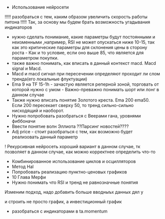 - Использование нейросети

!!!!! разобраться с тем, каким образом увеличить скорость работы питона !!!!!
Так, за основу мы будем брать возможность угадывания индикаторов
- нужно сделать понимание, какие параметры будут постоянными и неизменными ,например, RSI не может опускаться ниже 10-15, так как это критические параметры для склонения цены в сторону роста - Как и то условие, если оно выше 85, что является для параметром покупки. 
- также важно понимать, как вписать в данный контекст macd. Macd signal и Macd.
- Macd и macd сигнал при пересечении определяют проходит ли слом тренда(его локальные флуктуации)
- Ema 9 на TF 15-1h - зачастую является реперной зоной, торговать от которой нужно с умом - Важно-преважно понимать шорт или лонг в данном случае 
- Также нужно вписать понятие Золотого креста. Ema 200 ema50. Если 200 пересекает сверху 50, то тренд сильно-сильно нисходящий и наоборот.
- Нужно попробовать разобраться с Веерами гана, уровнями фиббоначи 
- Ввести понятие волн Эллиота 
??Парсинг новостей????
- Adj price - стоит разобраться с тем, как возможно будет реализовать данный параметр   

! Рекурсивная нейросеть хороший вариант в данном случае, тк позволяет в данном случае, как можно корректнее определить что-то

- Комбинированное использование циклов и осцилляторов 
- Метод Hal
- Попробовать реализацию пунктно-ценовых графиков 
- 10 Глава Мерфи
- Нужно понимать что RSI и тренд не равнозначные понятия 





Изменим подход, надо добавить больше вводныъх данных дял y 

и строить не просто график, а инвестиционный график 
- разобраться с индикаторами в ta.momentum